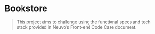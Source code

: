 # Bookstore
> This project aims to challenge using the functional specs and tech stack provided in Neuvo's Front-end Code Case document.
